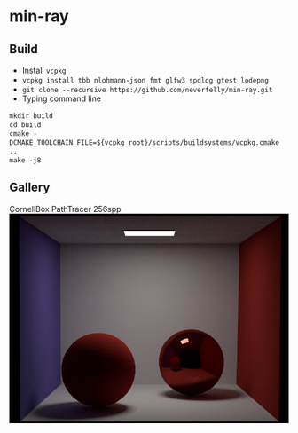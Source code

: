 # min-ray
## Build
- Install `vcpkg`
- `vcpkg install tbb nlohmann-json fmt glfw3 spdlog gtest lodepng`
- `git clone --recursive https://github.com/neverfelly/min-ray.git`
- Typing command line
```shell script
mkdir build
cd build
cmake -DCMAKE_TOOLCHAIN_FILE=${vcpkg_root}/scripts/buildsystems/vcpkg.cmake ..
make -j8
```
## Gallery
CornellBox PathTracer 256spp
![cbox](gallery/cornellbox_pt_128spp.png)

